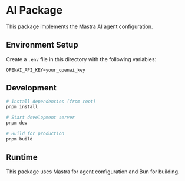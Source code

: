 # AI Package

This package implements the Mastra AI agent configuration.

## Environment Setup

Create a `.env` file in this directory with the following variables:

```env
OPENAI_API_KEY=your_openai_key
```

## Development

```bash
# Install dependencies (from root)
pnpm install

# Start development server
pnpm dev

# Build for production
pnpm build
```

## Runtime

This package uses Mastra for agent configuration and Bun for building. 